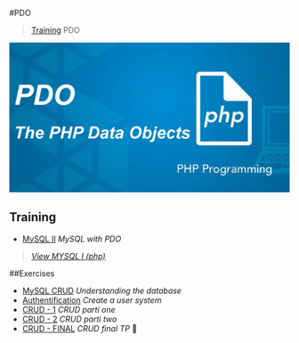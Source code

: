 #PDO
> [Training](https://github.com/simplonco/training) PDO 

![ ](pdo_title.jpg)

## Training

* [MySQL II](https://github.com/simplonco/pdo-training/blob/master/training/Tutoriel-MySQLII-PDO.pdf) _MySQL with PDO_

> *[View MYSQL I (php)](https://github.com/simplonco/php-training/blob/master/training/Tutoriel-MySQL-Introduction.pdf)*

##Exercises
* [MySQL CRUD](https://github.com/simplonco/php-training-mysql) _Understanding the database_
* [Authentification](https://github.com/simplonco/php-challenge-auth) _Create a user system_
* [CRUD - 1](https://github.com/simplonco/php-exercises-crud1) _CRUD parti one_
* [CRUD - 2](https://github.com/simplonco/php-exercises-crud2) _CRUD parti two_
* [CRUD - FINAL](https://github.com/simplonco/php-exercises-crudTP) _CRUD final TP_ :muscle:
